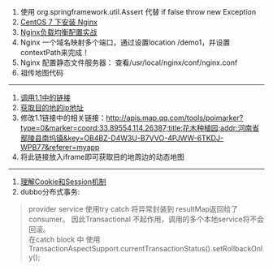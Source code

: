 1. 使用 org.springframework.util.Assert 代替 if false throw new Exception
2. [CentOS 7 下安装 Nginx](https://www.linuxidc.com/Linux/2016-09/134907.htm)
3. [Nginx负载均衡配置实战](https://www.linuxidc.com/Linux/2014-12/110036.htm)
4. Nginx 一个域名映射多个端口，通过设置location /demo1，并设置 contextPath来完成！
5. Nginx 配置静态文件服务器： 查看/usr/local/nginx/conf/nginx.conf
6. 祖传地图代码
---
1. [调用1.1中的链接](http://lbs.qq.com/tool/getpoint/getpoint.html)
2. [获取目的地的ip地址](http://lbs.qq.com/tool/getpoint/getpoint.html)
3. 修改1.1链接中的相关链接：http://apis.map.qq.com/tools/poimarker?type=0&marker=coord:33.89554,114.26387;title:花木种植园;addr:河南省鄢陵县南坞镇&key=OB4BZ-D4W3U-B7VVO-4PJWW-6TKDJ-WPB77&referer=myapp
4. 将此链接放入iframe即可获取目的地周边的动态地图
---
1. [理解Cookie和Session机制](https://www.cnblogs.com/andy-zhou/p/5360107.html)
2. dubbo分布式事务: 
> provider service 使用try catch 将异常封装到 resultMap返回给了 consumer。 因此Transactional 不起作用，调用的多个本地service将不会回滚。<br>
> 在catch block 中 使用 TransactionAspectSupport.currentTransactionStatus().setRollbackOnly();
